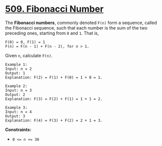 # [509. Fibonacci Number](https://leetcode.com/problems/fibonacci-number/description/)
<p>
  The <b>Fibonacci numbers</b>, commonly denoted <code>F(n)</code> form a sequence, called the Fibonacci sequence, such that each number is the sum of the two preceding ones, starting from <code>0</code> and <code>1</code>. That is,
</p>

    F(0) = 0, F(1) = 1
    F(n) = F(n - 1) + F(n - 2), for n > 1.

<p>
  Given <code>n</code>, calculate <code>F(n)</code>.
</p>

    Example 1:
    Input: n = 2
    Output: 1
    Explanation: F(2) = F(1) + F(0) = 1 + 0 = 1.
    
    Example 2:
    Input: n = 3
    Output: 2
    Explanation: F(3) = F(2) + F(1) = 1 + 1 = 2.
    
    Example 3:
    Input: n = 4
    Output: 3
    Explanation: F(4) = F(3) + F(2) = 2 + 1 = 3.

<p>
  <b>Constraints:</b>
</p>

- <code>0 <= n <= 30</code>
